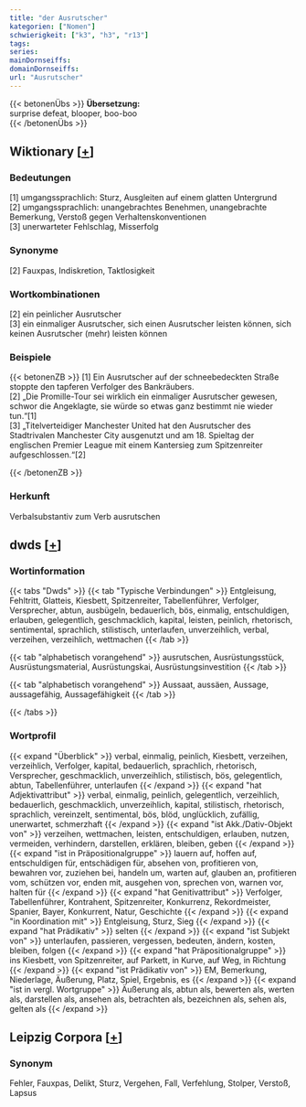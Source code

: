 ```yaml
---
title: "der Ausrutscher"
kategorien: ["Nomen"]
schwierigkeit: ["k3", "h3", "r13"]
tags:
series:
mainDornseiffs:
domainDornseiffs:
url: "Ausrutscher"
---
```


{{< betonenÜbs >}}
**Übersetzung:**  
surprise defeat, blooper, boo-boo  
{{< /betonenÜbs >}}

## Wiktionary [[+](https://de.wiktionary.org/wiki/Ausrutscher)]

### Bedeutungen
[1] umgangssprachlich: Sturz, Ausgleiten auf einem glatten Untergrund  
[2] umgangssprachlich: unangebrachtes Benehmen, unangebrachte Bemerkung, Verstoß gegen Verhaltenskonventionen  
[3] unerwarteter Fehlschlag, Misserfolg  

### Synonyme
[2] Fauxpas, Indiskretion, Taktlosigkeit  

### Wortkombinationen
[2] ein peinlicher Ausrutscher  
[3] ein einmaliger Ausrutscher, sich einen Ausrutscher leisten können, sich keinen Ausrutscher (mehr) leisten können  

### Beispiele
{{< betonenZB >}}
[1] Ein Ausrutscher auf der schneebedeckten Straße stoppte den tapferen Verfolger des Bankräubers.  
[2] „Die Promille-Tour sei wirklich ein einmaliger Ausrutscher gewesen, schwor die Angeklagte, sie würde so etwas ganz bestimmt nie wieder tun.“[1]  
[3] „Titelverteidiger Manchester United hat den Ausrutscher des Stadtrivalen Manchester City ausgenutzt und am 18. Spieltag der englischen Premier League mit einem Kantersieg zum Spitzenreiter aufgeschlossen.“[2]  

{{< /betonenZB >}}
### Herkunft
Verbalsubstantiv zum Verb ausrutschen  



## dwds [[+](https://www.dwds.de/wb/Ausrutscher)]

### Wortinformation
{{< tabs "Dwds" >}}
{{< tab "Typische Verbindungen" >}}
Entgleisung, Fehltritt, Glatteis, Kiesbett, Spitzenreiter, Tabellenführer, Verfolger, Versprecher, abtun, ausbügeln, bedauerlich, bös, einmalig, entschuldigen, erlauben, gelegentlich, geschmacklich, kapital, leisten, peinlich, rhetorisch, sentimental, sprachlich, stilistisch, unterlaufen, unverzeihlich, verbal, verzeihen, verzeihlich, wettmachen
{{< /tab >}}

{{< tab "alphabetisch vorangehend" >}}
ausrutschen, Ausrüstungsstück, Ausrüstungsmaterial, Ausrüstungskai, Ausrüstungsinvestition
{{< /tab >}}

{{< tab "alphabetisch vorangehend" >}}
Aussaat, aussäen, Aussage, aussagefähig, Aussagefähigkeit
{{< /tab >}}

{{< /tabs >}}

### Wortprofil
{{< expand "Überblick" >}} verbal, einmalig, peinlich, Kiesbett, verzeihen, verzeihlich, Verfolger, kapital, bedauerlich, sprachlich, rhetorisch, Versprecher, geschmacklich, unverzeihlich, stilistisch, bös, gelegentlich, abtun, Tabellenführer, unterlaufen {{< /expand >}}
{{< expand "hat Adjektivattribut" >}} verbal, einmalig, peinlich, gelegentlich, verzeihlich, bedauerlich, geschmacklich, unverzeihlich, kapital, stilistisch, rhetorisch, sprachlich, vereinzelt, sentimental, bös, blöd, unglücklich, zufällig, unerwartet, schmerzhaft {{< /expand >}}
{{< expand "ist Akk./Dativ-Objekt von" >}} verzeihen, wettmachen, leisten, entschuldigen, erlauben, nutzen, vermeiden, verhindern, darstellen, erklären, bleiben, geben {{< /expand >}}
{{< expand "ist in Präpositionalgruppe" >}} lauern auf, hoffen auf, entschuldigen für, entschädigen für, absehen von, profitieren von, bewahren vor, zuziehen bei, handeln um, warten auf, glauben an, profitieren vom, schützen vor, enden mit, ausgehen von, sprechen von, warnen vor, halten für {{< /expand >}}
{{< expand "hat Genitivattribut" >}} Verfolger, Tabellenführer, Kontrahent, Spitzenreiter, Konkurrenz, Rekordmeister, Spanier, Bayer, Konkurrent, Natur, Geschichte {{< /expand >}}
{{< expand "in Koordination mit" >}} Entgleisung, Sturz, Sieg {{< /expand >}}
{{< expand "hat Prädikativ" >}} selten {{< /expand >}}
{{< expand "ist Subjekt von" >}} unterlaufen, passieren, vergessen, bedeuten, ändern, kosten, bleiben, folgen {{< /expand >}}
{{< expand "hat Präpositionalgruppe" >}} ins Kiesbett, von Spitzenreiter, auf Parkett, in Kurve, auf Weg, in Richtung {{< /expand >}}
{{< expand "ist Prädikativ von" >}} EM, Bemerkung, Niederlage, Äußerung, Platz, Spiel, Ergebnis, es {{< /expand >}}
{{< expand "ist in vergl. Wortgruppe" >}} Äußerung als, abtun als, bewerten als, werten als, darstellen als, ansehen als, betrachten als, bezeichnen als, sehen als, gelten als {{< /expand >}}

## Leipzig Corpora [[+](https://corpora.uni-leipzig.de/en/res?word=Ausrutscher&corpusId=deu_newscrawl-public_2018)]


### Synonym
Fehler, Fauxpas, Delikt, Sturz, Vergehen, Fall, Verfehlung, Stolper, Verstoß, Lapsus


